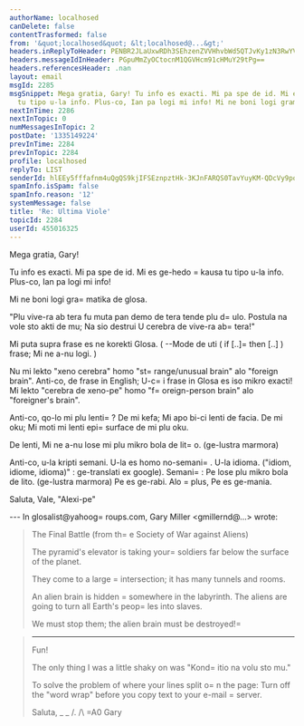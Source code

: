 ```yaml
---
authorName: localhosed
canDelete: false
contentTrasformed: false
from: '&quot;localhosed&quot; &lt;localhosed@...&gt;'
headers.inReplyToHeader: PENBR2JLaUxwRDh3SEhzenZVVHhvbWd5QTJvKy1zN3RwYVBIbjI2NVVYaytrVmNYaURnUUBtYWlsLmdtYWlsLmNvbT4=
headers.messageIdInHeader: PGpuMmZyOCtocnM1QGVHcm91cHMuY29tPg==
headers.referencesHeader: .nan
layout: email
msgId: 2285
msgSnippet: Mega gratia, Gary! Tu info es exacti. Mi pa spe de id. Mi es ge-hedo kausa
  tu tipo u-la info. Plus-co, Ian pa logi mi info! Mi ne boni logi gramatika de glosa.
nextInTime: 2286
nextInTopic: 0
numMessagesInTopic: 2
postDate: '1335149224'
prevInTime: 2284
prevInTopic: 2284
profile: localhosed
replyTo: LIST
senderId: hlEEy5fffafnm4uQgQS9kjIFSEznpztHk-3KJnFARQS0TavYuyKM-QDcVy9pqe8JS1SohBjs0tuU_qFIrvXSSGcDXFm1gUWXcp0
spamInfo.isSpam: false
spamInfo.reason: '12'
systemMessage: false
title: 'Re: Ultima Viole'
topicId: 2284
userId: 455016325
---
```







Mega gratia, Gary!

Tu info es exacti. Mi pa spe de id. Mi es ge-hedo =
kausa tu tipo u-la info. Plus-co, Ian pa logi mi info!

Mi ne boni logi gra=
matika de glosa.

"Plu vive-ra ab tera fu muta pan demo de tera tende plu d=
ulo.
Postula na vole sto akti de mu; Na sio destrui U cerebra de vive-ra ab=
 tera!"

Mi puta supra frase es ne korekti Glosa. ( --Mode de uti ( if [..]=
 then [..] ) frase; Mi ne a-nu logi. )

Nu mi lekto "xeno cerebra" homo "st=
range/unusual brain" alo "foreign brain". Anti-co, de frase in English; U-c=
i frase in Glosa es iso mikro exacti!
Mi lekto "cerebra de xeno-pe" homo "f=
oreign-person brain" alo "foreigner's brain".


Anti-co, qo-lo mi plu lenti=
? De mi kefa; Mi apo bi-ci lenti de facia.  De mi oku; Mi moti mi lenti epi=
 surface de mi plu oku.

De lenti, Mi ne a-nu lose mi plu mikro bola de lit=
o. (ge-lustra marmora)

Anti-co, u-la kripti semani. U-la es homo no-semani=
.  U-la idioma. ("idiom, idiome, idioma)" : ge-translati ex google).
Semani=
 : 
Pe lose plu mikro bola de lito. (ge-lustra marmora)
Pe es ge-rabi.
Alo =
plus, Pe es ge-mania.

Saluta, Vale,
"Alexi-pe"


 
--- In glosalist@yahoog=
roups.com, Gary Miller <gmillernd@...> wrote:
>
> The Final Battle (from th=
e Society of War against Aliens)
> 
> The pyramid's elevator is taking your=
 soldiers far below the surface
> of the planet.
> 
> They come to a large =
intersection; it has many tunnels and rooms.
> 
> An alien brain is hidden =
somewhere in the labyrinth. The aliens are
> going to turn all Earth's peop=
les into slaves.
> 
> We must stop them; the alien brain must be destroyed!=

> 
> * * *
> 
> Fun!
> 
> The only thing I was a little shaky on was "Kond=
itio na volu sto mu."
> 
> To solve the problem of where your lines split o=
n the page: Turn off
> the "word wrap" before you copy text to your e-mail =
server.
> 
> Saluta,
> _ _
> /.
> /\ =A0 Gary
> #
>


